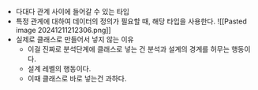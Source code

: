 - 다대다 관계 사이에 들어갈 수 있는 타입
- 특정 관계에 대하여 데이터의 정의가 필요할 때, 해당 타입을 사용한다.
![[Pasted image 20241211212306.png]]
- 실제로 클래스로 만들어서 넣지 않는 이유
	- 이걸 진짜로 분석단계에 클래스로 넣는 건 분석과 설계의 경계를 허무는 행동이다.
	- 설계 레벨의 행동이다.
	- 이때 클래스로 바로 넣는건 과하다.
